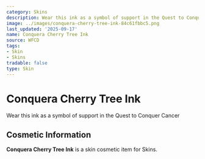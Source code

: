 ```yaml
---
category: Skins
description: Wear this ink as a symbol of support in the Quest to Conquer Cancer
image: ../images/conquera-cherry-tree-ink-84c61fbbc5.png
last_updated: '2025-09-17'
name: Conquera Cherry Tree Ink
source: WFCD
tags:
- Skin
- Skins
tradable: false
type: Skin
---
```


# Conquera Cherry Tree Ink

Wear this ink as a symbol of support in the Quest to Conquer Cancer

## Cosmetic Information

**Conquera Cherry Tree Ink** is a skin cosmetic item for Skins.

